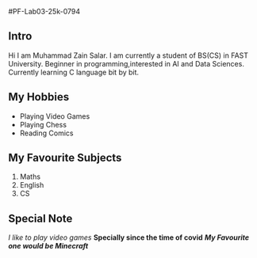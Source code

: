 #PF-Lab03-25k-0794
## Intro
Hi I am Muhammad Zain Salar.
I am currently a student of BS(CS) in FAST University.
Beginner in programming,interested in AI and Data Sciences.
Currently learning C language bit by bit.  

## My Hobbies 
- Playing Video Games
- Playing Chess
- Reading Comics

## My Favourite Subjects
1. Maths
2. English
3. CS

## Special Note
*I like to play video games*
**Specially since the time of covid**
***My Favourite one would be Minecraft***
